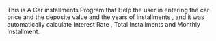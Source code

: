 This is A Car installments Program that Help the user in entering the car price and the deposite value and the years of installments , 
and it was automatically calculate Interest Rate , Total Installments and Monthly Installment.
